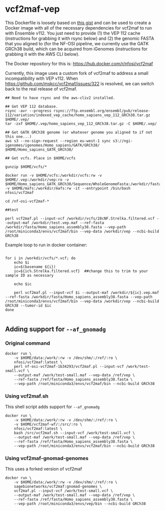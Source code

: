 # vcf2maf-vep


This Dockerfile is loosely based on [this gist](https://gist.github.com/ckandoth/61c65ba96b011f286220fa4832ad2bc0) and can be used to create a Docker image with all of the necessary dependencies for vcf2maf to run with Ensemble v112. You just need to provide (1) the VEP 112 cache (instructions for grabbing it with rsync below) and (2) the genomic FASTA that you aligned to (for the NF-OSI pipeline, we currently use the GATK GRCh38 build, which can be acquired from iGenomes (instructions for grabbing it with the AWS CLI below). 

The Docker repository for this is: https://hub.docker.com/r/nfosi/vcf2maf

Currently, this image uses a custom fork of vcf2maf to address a small incompatibility with VEP v112. When https://github.com/mskcc/vcf2maf/issues/322 is resolved, we can switch back to the real release of vcf2maf. 

```
## Need to have rsync and the aws-cliv2 installed.

## Get VEP 112 database. 
rsync -avr --progress rsync://ftp.ensembl.org/ensembl/pub/release-112/variation/indexed_vep_cache/homo_sapiens_vep_112_GRCh38.tar.gz $HOME/.vep/
tar -zxf $HOME/.vep/homo_sapiens_vep_112_GRCh38.tar.gz -C $HOME/.vep/

## Get GATK GRCh38 genome (or whatever genome you aligned to if not this one...)
aws s3 --no-sign-request --region eu-west-1 sync s3://ngi-igenomes/igenomes/Homo_sapiens/GATK/GRCh38/ $HOME/Homo_sapiens_GATK_GRCh38/

## Get vcfs. Place in $HOME/vcfs

gunzip $HOME/vcfs/*

docker run -v $HOME/vcfs:/workdir/vcfs:rw -v $HOME/.vep:/workdir/vep:ro -v $HOME/Homo_sapiens_GATK_GRCh38/Sequence/WholeGenomeFasta:/workdir/fasta:ro -v $HOME/mafs:/workdir/mafs:rw -it --entrypoint /bin/bash nfosi/vcf2maf

cd /nf-osi-vcf2maf-*

##test

perl vcf2maf.pl --input-vcf /workdir/vcfs/28cNF.Strelka.filtered.vcf --output-maf /workdir/test.vep.maf --ref-fasta /workdir/fasta/Homo_sapiens_assembly38.fasta --vep-path /root/miniconda3/envs/vcf2maf/bin --vep-data /workdir/vep --ncbi-build GRCh38

```

Example loop to run in docker container:
```

for i in /workdir/vcfs/*.vcf; do
	echo $i 
	ic=$(basename ${i})
    ic=${ic%.Strelka.filtered.vcf}  ##change this to trim to your sample ID as necessary

    echo $ic

    perl vcf2maf.pl --input-vcf $i --output-maf /workdir/${ic}.vep.maf --ref-fasta /workdir/fasta/Homo_sapiens_assembly38.fasta --vep-path /root/miniconda3/envs/vcf2maf/bin --vep-data /workdir/vep --ncbi-build GRCh38 --tumor-id $ic
done


```

## Adding support for `--af_gnomadg`

### Original command

```console
docker run \
	-v $HOME/data:/work/:rw -v /dev/shm/:/ref/:ro \
	nfosi/vcf2maf:latest \
	perl nf-osi-vcf2maf-1b34293/vcf2maf.pl --input-vcf /work/test-small.vcf \
	--output-maf /work/test-small.maf --vep-data /ref/vep \
	--ref-fasta /ref/fasta/Homo_sapiens_assembly38.fasta \
	--vep-path /root/miniconda3/envs/vcf2maf/bin --ncbi-build GRCh38
```

### Using vcf2maf.sh

This shell script adds support for `--af_gnomadg`

```console
docker run \
	-v $HOME/data:/work/:rw -v /dev/shm/:/ref/:ro \
	-v $HOME/vcf2maf-wf/:/src/:ro \
	nfosi/vcf2maf:latest \
	bash /src/vcf2maf.sh --input-vcf /work/test-small.vcf \
	--output-maf /work/test-small.maf --vep-data /ref/vep \
	--ref-fasta /ref/fasta/Homo_sapiens_assembly38.fasta \
	--vep-path /root/miniconda3/envs/vcf2maf/bin --ncbi-build GRCh38
```

### Using vcf2maf-gnomad-genomes

This uses a forked version of vcf2maf

```console
docker run \
	-v $HOME/data:/work/:rw -v /dev/shm/:/ref/:ro \
	sagebionetworks/vcf2maf:gnomad-genomes \
	vcf2maf.pl --input-vcf /work/test-small.vcf \
	--output-maf /work/test-small.maf --vep-data /ref/vep \
	--ref-fasta /ref/fasta/Homo_sapiens_assembly38.fasta \
	--vep-path /root/miniconda3/envs/vep/bin --ncbi-build GRCh38
```

